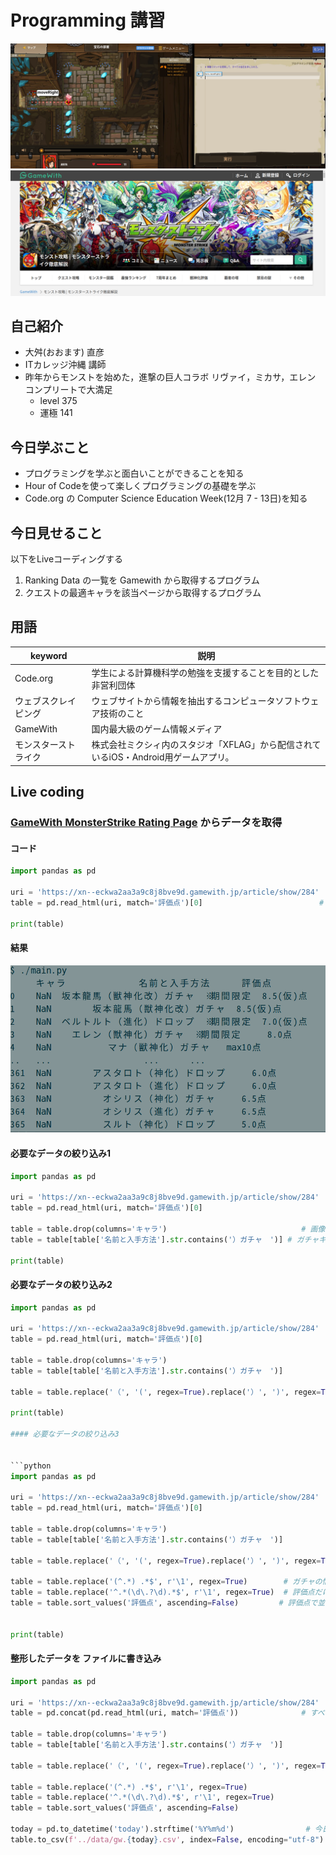 # Programming 講習

![codecombatlogo](./image/codecombat.png)
![gamewithlogo](./image/gamewithlogo.png)


## 自己紹介

- 大舛(おおます) 直彦
- ITカレッジ沖縄 講師
- 昨年からモンストを始めた，進撃の巨人コラボ リヴァイ，ミカサ，エレン コンプリートで大満足
    - level 375
    - 運極  141

## 今日学ぶこと

- プログラミングを学ぶと面白いことができることを知る
- Hour of Codeを使って楽しくプログラミングの基礎を学ぶ
- Code.org の Computer Science Education Week(12月 7 - 13日)を知る

## 今日見せること

以下をLiveコーディングする

1. Ranking Data の一覧を Gamewith から取得するプログラム
2. クエストの最適キャラを該当ページから取得するプログラム

## 用語

|  keyword             |  説明                                                                                                 |
| ---------------------| ----------------------------------------------------------------------------------------------------- |
| Code.org             | 学生による計算機科学の勉強を支援することを目的とした非営利団体                                        |
| ウェブスクレイピング | ウェブサイトから情報を抽出するコンピュータソフトウェア技術のこと                                      |
| GameWith             | 国内最大級のゲーム情報メディア                                                                        |
| モンスターストライク | 株式会社ミクシィ内のスタジオ「XFLAG」から配信されているiOS・Android用ゲームアプリ。                   |

## Live coding


### [GameWith MonsterStrike Rating Page](https://xn--eckwa2aa3a9c8j8bve9d.gamewith.jp/article/show/284) からデータを取得

#### コード

```python
import pandas as pd

uri = 'https://xn--eckwa2aa3a9c8j8bve9d.gamewith.jp/article/show/284'
table = pd.read_html(uri, match='評価点')[0]                          # 火の属性だけ

print(table)
```

#### 結果

![g1](./image/g1.png)


#### 必要なデータの絞り込み1


```python
import pandas as pd

uri = 'https://xn--eckwa2aa3a9c8j8bve9d.gamewith.jp/article/show/284'
table = pd.read_html(uri, match='評価点')[0]

table = table.drop(columns='キャラ')                              # 画像はいらない 
table = table[table['名前と入手方法'].str.contains('）ガチャ　')] # ガチャキャラだけ

print(table)
```

#### 必要なデータの絞り込み2


```python
import pandas as pd

uri = 'https://xn--eckwa2aa3a9c8j8bve9d.gamewith.jp/article/show/284'
table = pd.read_html(uri, match='評価点')[0]                                

table = table.drop(columns='キャラ')                              
table = table[table['名前と入手方法'].str.contains('）ガチャ　')]

table = table.replace('（', '(', regex=True).replace('）', ')', regex=True)   # 正規表現を使って 全角のカッコを半角にする

print(table)

#### 必要なデータの絞り込み3


```python
import pandas as pd

uri = 'https://xn--eckwa2aa3a9c8j8bve9d.gamewith.jp/article/show/284'
table = pd.read_html(uri, match='評価点')[0]

table = table.drop(columns='キャラ')                              
table = table[table['名前と入手方法'].str.contains('）ガチャ　')]

table = table.replace('（', '(', regex=True).replace('）', ')', regex=True) 

table = table.replace('(^.*) .*$', r'\1', regex=True)        # ガチャの情報いらない   // ラプラス（神化）ガチャ -> ラプラス（神化）
table = table.replace('^.*(\d\.?\d).*$', r'\1', regex=True)  # 評価点だけあればいい   // ※限定,9.5点 -> 9.5
table = table.sort_values('評価点', ascending=False)         # 評価点で並び替え


print(table)
```



#### 整形したデータを ファイルに書き込み 

```python
import pandas as pd

uri = 'https://xn--eckwa2aa3a9c8j8bve9d.gamewith.jp/article/show/284'
table = pd.concat(pd.read_html(uri, match='評価点'))              # すべての属性を取得

table = table.drop(columns='キャラ')                              
table = table[table['名前と入手方法'].str.contains('）ガチャ　')]

table = table.replace('（', '(', regex=True).replace('）', ')', regex=True) 

table = table.replace('(^.*) .*$', r'\1', regex=True)       
table = table.replace('^.*(\d\.?\d).*$', r'\1', regex=True) 
table = table.sort_values('評価点', ascending=False)        

today = pd.to_datetime('today').strftime('%Y%m%d')                # 今日の日付
table.to_csv(f'../data/gw.{today}.csv', index=False, encoding="utf-8")  # ファイルに書き込み


```
